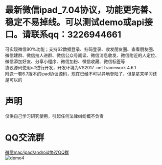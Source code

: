 # 最新微信ipad_7.04协议，功能更完善、稳定不易掉线。可以测试demo或api接口。请联系qq：3226944661
可实现微信80%功能；支持62数据登录、扫码登录、收发朋友圈、查看朋友圈、微信建群、微信拉人进群、微信公众号阅读、微信消息收发、微信附近的人定位、微信添加好友、分享小程序、微信加粉、微信收藏、微信标签等<br/>
协议源码使用c#进行开发，开发环境为VS2017 .net framework 4.6.1 <br/>
附送一套6.7版本的ipad协议源码，现在已经不可以异地登陆了，但是拿来学习还是可以的<br/>
# 声明
仅供自己学习研究使用，引起任何法律纠纷概不负责
# QQ交流群
<a target="_blank" href="http://qm.qq.com/cgi-bin/qm/qr?k=h0UvxjdtqEJRnCTQGHYbKNjzFflbtR6O&authKey=pRPTH1rv1nnJ%2Fr6Ybu2oqSZ3af2go0Nsa%2FvI8IU1lQpJxXj9gQkgsOZbzJOFzzTf&group_code=811937051&qrcode=1">微信mac/ipad/android协议QQ群</a><br/>
![demo4](https://github.com/weixinbao/WeChatXY/blob/master/QQ.png) <br/>

